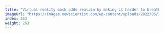 ```yaml
---
title: "Virtual reality mask adds realism by making it harder to breathe"
imageUrl: "https://images.newscientist.com/wp-content/uploads/2022/05/10140902/SEI_103214958.jpg?width=600"
index: 263
weight: 263
---
```

